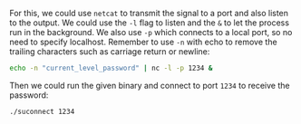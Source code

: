 For this, we could use `netcat` to transmit the signal to a port and also listen to the output. We could use the `-l` flag to listen and the `&` to let the process run in the background. We also use `-p` which connects to a local port, so no need to specify localhost. Remember to use `-n` with echo to remove the trailing characters such as carriage return or newline:

```sh
echo -n "current_level_password" | nc -l -p 1234 &
```

Then we could run the given binary and connect to port `1234` to receive the password:

```sh
./suconnect 1234
```